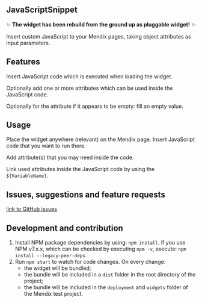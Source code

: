 ## JavaScriptSnippet

:sparkles: **The widget has been rebuild from the ground up as pluggable widget!** :sparkles:

Insert custom JavaScript to your Mendix pages, taking object attributes as input parameters.

## Features

Insert JavaScript code which is executed when loading the widget.

Optionally add one or more attributes which can be used inside the JavaScript code.

Optionally for the attribute if it appears to be empty: fill an empty value.

## Usage

Place the widget anywhere (relevant) on the Mendix page. Insert JavaScript code that you want to run there.

Add attribute(s) that you may need inside the code.

Link used attributes inside the JavaScript code by using the `${VariableName}`.

## Issues, suggestions and feature requests

[link to GitHub issues](https://github.com/mrgroen/JavaScript-Snippet/issues)

## Development and contribution

1. Install NPM package dependencies by using: `npm install`. If you use NPM v7.x.x, which can be checked by executing
   `npm -v`, execute: `npm install --legacy-peer-deps`.
1. Run `npm start` to watch for code changes. On every change:
    - the widget will be bundled;
    - the bundle will be included in a `dist` folder in the root directory of the project;
    - the bundle will be included in the `deployment` and `widgets` folder of the Mendix test project.

